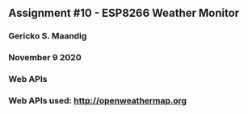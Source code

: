 ## Assignment #10 - ESP8266 Weather Monitor
### Gericko S. Maandig
### November 9 2020
### Web APIs
### Web APIs used: http://openweathermap.org